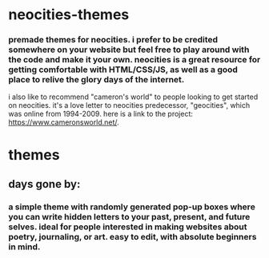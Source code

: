 # neocities-themes
### premade themes for neocities. i prefer to be credited somewhere on your website but feel free to play around with the code and make it your own. neocities is a great resource for getting comfortable with HTML/CSS/JS, as well as a good place to relive the glory days of the internet.
i also like to recommend "cameron's world" to people looking to get started on neocities. it's a love letter to neocities predecessor, "geocities", which was online from 1994-2009. here is a link to the project: https://www.cameronsworld.net/.
# themes
## days gone by: 
### a simple theme with randomly generated pop-up boxes where you can write hidden letters to your past, present, and future selves. ideal for people interested in making websites about poetry, journaling, or art. easy to edit, with absolute beginners in mind.   
